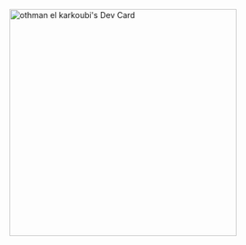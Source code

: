 <a href="https://app.daily.dev/othmanos"><img src="https://api.daily.dev/devcards/c6ad6d022eff431ea55bc71f4e107cd4.png?r=lji" width="400" alt="othman el karkoubi's Dev Card"/></a>

<!--
**othmandev97/othmandev97** is a ✨ _special_ ✨ repository because its `README.md` (this file) appears on your GitHub profile.

Here are some ideas to get you started:

- 🔭 I’m currently working on ...
- 🌱 I’m currently learning ...
- 👯 I’m looking to collaborate on ...
- 🤔 I’m looking for help with ...
- 💬 Ask me about ...
- 📫 How to reach me: ...
- 😄 Pronouns: ...
- ⚡ Fun fact: ...
-->
